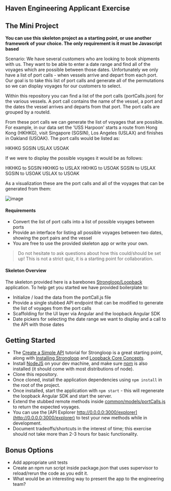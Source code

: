 ## Haven Engineering Applicant Exercise

## The Mini Project
**You can use this skeleton project as a starting point, or use another framework of your choice. The only requirement is it must be Javascript based**

Scenario:  We have several customers who are looking to book shipments with us.  They want to be able to enter a date range and find all of the voyages which are possible between those dates.  Unfortunately we only have a list of port calls - when vessels arrive and depart from each port.  Our goal is to take this list of port calls and generate all of the permutations so we can display voyages for our customers to select.

Within this repository you can find a list of the port calls (portCalls.json) for the various vessels.  A port call contains the name of the vessel, a port and the dates the vessel arrives and departs from that port.  The port calls are grouped by a routeId.

From these port calls we can generate the list of voyages that are possible.  For example, in our data set the 'USS Harpoon' starts a route from Hong Kong (HKHKG), visit Singapore (SGSIN), Los Angeles (USLAX) and finishes in Oakland (USOAK).  The port calls would be listed as:

HKHKG
SGSIN
USLAX
USOAK

If we were to display the possible voyages it would be as follows:


HKHKG to SGSIN
HKHKG to USLAX
HKHKG to USOAK
SGSIN to USLAX
SGSIN to USOAK
USLAX to USOAK

As a visualization these are the port calls and all of the voyages that can be generated from them:

![image](Permutations.png)

#### Requirements

- Convert the list of port calls into a list of possible voyages between ports
- Provide an interface for listing all possible voyages between two dates, showing the port pairs and the vessel
- You are free to use the provided skeleton app or write your own.

> Do not hesitate to ask questions about how this could/should be set up! This is not a strict quiz, it is a starting point for collaboration.

#### Skeleton Overview
The skeleton provided here is a barebones [Strongloop/Loopback](https://docs.strongloop.com/display/public/LB/Getting+started+with+LoopBack) application. To help get you started we have provided boilerplate to:

- Initialize / load the data from the portCall.js file
- Provide a single stubbed API endpoint that can be modified to generate the list of voyages from the port calls
- Scaffolding for the UI layer via Angular and the loopback Angular SDK
- Date pickers for selecting the date range we want to display and a call to the API with those dates

## Getting Started
- The [Create a Simple API](https://docs.strongloop.com/display/public/LB/Create+a+simple+API) tutorial for Strongloop is a great starting point, along with [Installing Strongloop](https://docs.strongloop.com/display/public/LB/Installing+StrongLoop) and [Loopback Core Concepts](https://docs.strongloop.com/display/public/LB/LoopBack+core+concepts).
- Install [NodeJS](https://nodejs.org) on your dev machine, and make sure [npm](https://www.npmjs.com/) is also installed (it should come with most distributions of node).
- Clone this repository.
- Once cloned, install the application dependencies using `npm install` in the root of the project.
- Once installed, start the application with `npm start` - this will regenerate the loopback Angular SDK and start the server.
- Extend the stubbed remote methods inside [common/models/portCalls.js](https://github.com/HavenInc/bacchus/blob/master/common/models/portCall.js) to return the expected voyages.
- You can use the [API Explorer http://0.0.0.0:3000/explorer](http://0.0.0.0:3000/explorer) to test your new methods while in development.
- Document tradeoffs/shortcuts in the interest of time; this exercise should not take more than 2-3 hours for basic functionality.


## Bonus Options
- Add appropriate unit tests
- Create an npm run script inside package.json that uses supervisor to reload/rerun the code as you edit it.
- What would be an interesting way to present the app to the engineering team?
